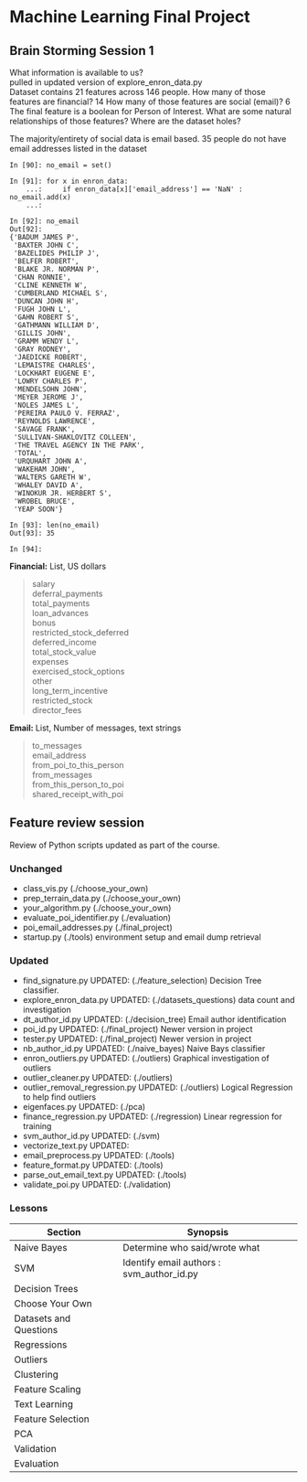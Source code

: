 # Machine Learning Final Project

## Brain Storming Session 1

What information is available to us?  
pulled in updated version of explore_enron_data.py  
Dataset contains 21 features across 146 people.
How many of those features are financial? 14
How many of those features are social (email)? 6
The final feature is a boolean for Person of Interest.
What are some natural relationships of those features?
Where are the dataset holes?

The majority/entirety of social data is email based. 35 people do not have email addresses listed in the dataset

```{Python}
In [90]: no_email = set()

In [91]: for x in enron_data:
    ...:     if enron_data[x]['email_address'] == 'NaN' : no_email.add(x)
    ...:

In [92]: no_email
Out[92]:
{'BADUM JAMES P',
 'BAXTER JOHN C',
 'BAZELIDES PHILIP J',
 'BELFER ROBERT',
 'BLAKE JR. NORMAN P',
 'CHAN RONNIE',
 'CLINE KENNETH W',
 'CUMBERLAND MICHAEL S',
 'DUNCAN JOHN H',
 'FUGH JOHN L',
 'GAHN ROBERT S',
 'GATHMANN WILLIAM D',
 'GILLIS JOHN',
 'GRAMM WENDY L',
 'GRAY RODNEY',
 'JAEDICKE ROBERT',
 'LEMAISTRE CHARLES',
 'LOCKHART EUGENE E',
 'LOWRY CHARLES P',
 'MENDELSOHN JOHN',
 'MEYER JEROME J',
 'NOLES JAMES L',
 'PEREIRA PAULO V. FERRAZ',
 'REYNOLDS LAWRENCE',
 'SAVAGE FRANK',
 'SULLIVAN-SHAKLOVITZ COLLEEN',
 'THE TRAVEL AGENCY IN THE PARK',
 'TOTAL',
 'URQUHART JOHN A',
 'WAKEHAM JOHN',
 'WALTERS GARETH W',
 'WHALEY DAVID A',
 'WINOKUR JR. HERBERT S',
 'WROBEL BRUCE',
 'YEAP SOON'}

In [93]: len(no_email)
Out[93]: 35

In [94]:
```

**Financial:** List, US dollars  
> salary  
> deferral_payments  
> total_payments  
> loan_advances  
> bonus  
> restricted_stock_deferred  
> deferred_income  
> total_stock_value  
> expenses  
> exercised_stock_options  
> other  
> long_term_incentive  
> restricted_stock  
> director_fees  

**Email:** List, Number of messages, text strings
> to_messages  
> email_address  
> from_poi_to_this_person  
> from_messages  
> from_this_person_to_poi  
> shared_receipt_with_poi  

## Feature review session

Review of Python scripts updated as part of the course.

### Unchanged

* class_vis.py (./choose_your_own)
* prep_terrain_data.py (./choose_your_own)
* your_algorithm.py (./choose_your_own)
* evaluate_poi_identifier.py (./evaluation)
* poi_email_addresses.py (./final_project)
* startup.py (./tools) environment setup and email dump retrieval

### Updated

* find_signature.py UPDATED: (./feature_selection) Decision Tree classifier.
* explore_enron_data.py UPDATED: (./datasets_questions) data count and investigation
* dt_author_id.py UPDATED: (./decision_tree) Email author identification
* poi_id.py UPDATED: (./final_project) Newer version in project
* tester.py UPDATED: (./final_project) Newer version in project
* nb_author_id.py UPDATED: (./naive_bayes) Naive Bays classifier
* enron_outliers.py UPDATED: (./outliers) Graphical investigation of outliers
* outlier_cleaner.py UPDATED: (./outliers)
* outlier_removal_regression.py UPDATED: (./outliers) Logical Regression to help find outliers
* eigenfaces.py UPDATED: (./pca)
* finance_regression.py UPDATED: (./regression) Linear regression for training
* svm_author_id.py UPDATED: (./svm)
* vectorize_text.py UPDATED: 
* email_preprocess.py UPDATED: (./tools)
* feature_format.py UPDATED: (./tools)
* parse_out_email_text.py UPDATED: (./tools)
* validate_poi.py UPDATED: (./validation)

### Lessons

| Section | Synopsis |
|--|--|
| Naive Bayes | Determine who said/wrote what |
| SVM | Identify email authors : svm_author_id.py</br> |
| Decision Trees |  |
| Choose Your Own |  |
| Datasets and Questions |  |
| Regressions |  |
| Outliers |  |
| Clustering |  |
| Feature Scaling |  |
| Text Learning |  |
| Feature Selection |  |
| PCA |  |
| Validation |  |
| Evaluation |  |
